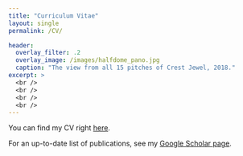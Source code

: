 ```yaml
---
title: "Curriculum Vitae"
layout: single
permalink: /CV/

header:
  overlay_filter: .2
  overlay_image: /images/halfdome_pano.jpg
  caption: "The view from all 15 pitches of Crest Jewel, 2018."
excerpt: >
  <br />
  <br />
  <br />
  <br /> 
---
```


You can find my CV right [here](https://drive.google.com/file/d/1CSp9xx7-BEZHvD9amNt90uhFtcMyPaGR/view?usp=sharing).

For an up-to-date list of publications, see my [Google Scholar page](https://scholar.google.com/citations?user=-TWrtU8AAAAJ&hl=en).